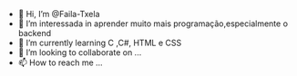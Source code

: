- 👋 Hi, I’m @Faila-Txela
- 👀 I’m interessada in aprender muito mais programação,especialmente o backend
- 🌱 I’m currently learning C ,C#, HTML e CSS
- 💞️ I’m looking to collaborate on ...
- 📫 How to reach me ...

<!---
Faila-Txela/Faila-Txela is a ✨ special ✨ repository because its `README.md` (this file) appears on your GitHub profile.
You can click the Preview link to take a look at your changes.
--->

